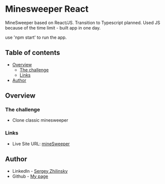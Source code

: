 # Minesweeper React

MineSweeper based on React/JS. Transition to Typescript planned. Used JS because of the time limit - built app in one day.

use 'npm start' to run the app.

## Table of contents

- [Overview](#overview)
  - [The challenge](#the-challenge)
  - [Links](#links)
- [Author](#author)

## Overview

### The challenge

- Clone classic minesweeper

### Links

- Live Site URL: [mineSweeper](https://to-be-added.vercel.app/)

## Author

- LinkedIn - [Sergey Zhilinsky](https://www.linkedin.com/in/mars2030/)
- Github - [My page](https://github.com/StarDust198)
